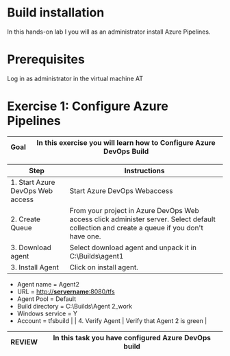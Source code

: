 # Build installation

In this hands-on lab I you will as an administrator install Azure Pipelines.

# Prerequisites

Log in as administrator in the virtual machine AT

# Exercise 1: Configure Azure Pipelines

| Goal | In this exercise you will learn how to Configure Azure DevOps Build |
| --- | --- |

| Step | Instructions |
| --- | --- |
| 1. Start Azure DevOps Web access | Start Azure DevOps Webaccess |
| 2. Create Queue | From your project in Azure DevOps Web access click administer server. Select default collection and create a queue if  you don&#39;t have one. |
| 3. Download agent | Select download agent and unpack it in C:\Builds\agent1 |
| 3. Install Agent | Click on install agent.
- Agent name = Agent2
- URL = [http://](http://servername:8080/tfs)[**servername**](http://servername:8080/tfs)[:8080/tfs](http://servername:8080/tfs)
- Agent Pool = Default
- Build directory = C:\Builds\Agent 2\_work
- Windows service = Y
- Account = tfsbuild
 |
| 4. Verify Agent | Verify that Agent 2 is green |

| REVIEW | In this task you have configured Azure DevOps build |
| --- | --- |
